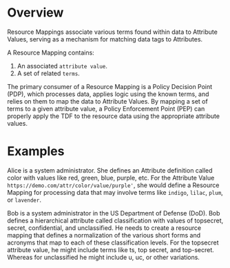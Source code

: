 
# Overview

Resource Mappings associate various terms found within data to Attribute Values, serving as a mechanism for matching data tags to Attributes.

A Resource Mapping contains:

1. An associated `attribute value`.
2. A set of related `terms`.

The primary consumer of a Resource Mapping is a Policy Decision Point (PDP), which processes data, applies logic using the known terms, and relies on them to map the data to Attribute Values. By mapping a set of terms to a given attribute value, a Policy Enforcement Point (PEP) can properly apply the TDF to the resource data using the appropriate attribute values.

# Examples

Alice is a system administrator. She defines an Attribute definition called color with values like red, green, blue, purple, etc. For the Attribute Value `https://demo.com/attr/color/value/purple'`, she would define a Resource Mapping for processing data that may involve terms like `indigo`, `lilac`, `plum`, or `lavender`.

Bob is a system administrator in the US Department of Defense (DoD). Bob defines a hierarchical attribute called classification with values of topsecret, secret, confidential, and unclassified. He needs to create a resource mapping that defines a normalization of the various short forms and acronyms that map to each of these classification levels. For the topsecret attribute value, he might include terms like ts, top secret, and top-secret. Whereas for unclassified he might include u, uc, or other variations.
